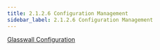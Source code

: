 ```yaml
---
title: 2.1.2.6 Configuration Management 
sidebar_label: 2.1.2.6 Configuration Management 
---
```


[Glasswall Configuration](../../artifacts/glasswall_configuration)